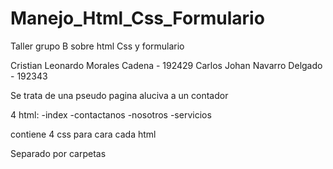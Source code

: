 # Manejo_Html_Css_Formulario
Taller grupo B sobre html Css y formulario

Cristian Leonardo Morales Cadena - 192429
Carlos Johan Navarro Delgado - 192343

Se trata de una pseudo pagina aluciva a un contador 


4 html:
-index
-contactanos
-nosotros
-servicios

contiene 4 css para cara cada html

Separado por carpetas
